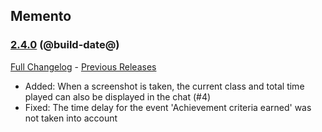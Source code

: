## Memento
### [2.4.0](https://github.com/diomsg-code/Memento/tree/2.4.0) (@build-date@)
[Full Changelog](https://github.com/diomsg-code/Memento/compare/2.3.12...2.4.0) - [Previous Releases](https://github.com/diomsg-code/Memento/releases)

- Added: When a screenshot is taken, the current class and total time played can also be displayed in the chat (#4)
- Fixed: The time delay for the event 'Achievement criteria earned' was not taken into account